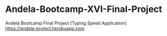 # Andela-Bootcamp-XVI-Final-Project
Andela Bootcamp Final Project (Typing Speed Application)<br>
https://andela-project.herokuapp.com  
